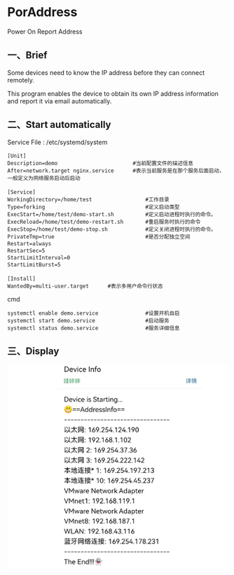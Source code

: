 # PorAddress

Power On Report Address

## 一、Brief

Some devices need to know the IP address before they can connect remotely.

This program enables the device to obtain its own IP address information and report it via email automatically.

## 二、Start automatically

Service File :  /etc/systemd/system

```shell
[Unit]     				
Description=demo						#当前配置文件的描述信息
After=network.target nginx.service		#表示当前服务是在那个服务后面启动，一般定义为网络服务启动后启动
 
[Service]
WorkingDirectory=/home/test     			#工作目录				
Type=forking			                  	#定义启动类型 
ExecStart=/home/test/demo-start.sh 	       	#定义启动进程时执行的命令。
ExecReload=/home/test/demo-restart.sh      	#重启服务时执行的命令
ExecStop=/home/test/demo-stop.sh		   	#定义关闭进程时执行的命令。
PrivateTmp=true							   	#是否分配独立空间
Restart=always
RestartSec=5
StartLimitInterval=0
StartLimitBurst=5
 
[Install]
WantedBy=multi-user.target    	#表示多用户命令行状态
```

cmd

```shell
systemctl enable demo.service         		#设置开机自启
systemctl start demo.service              	#启动服务
systemctl status demo.service             	#服务详细信息
```

## 三、Display

![image-20230807170204658](pic/image-20230807170204658.png)